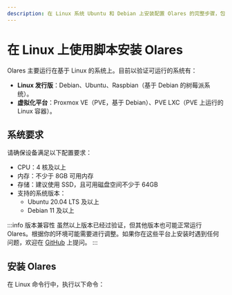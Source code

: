 ```yaml
---
description: 在 Linux 系统 Ubuntu 和 Debian 上安装配置 Olares 的完整步骤，包括系统要求、安装命令和激活流程。
---
```

# 在 Linux 上使用脚本安装 Olares
Olares 主要运行在基于 Linux 的系统上。目前以验证可运行的系统有：

- **Linux 发行版**：Debian、Ubuntu、Raspbian（基于 Debian 的树莓派系统）。
- **虚拟化平台**：Proxmox VE（PVE，基于 Debian）、PVE LXC（PVE 上运行的 Linux 容器）。
## 系统要求

请确保设备满足以下配置要求：

- CPU：4 核及以上
- 内存：不少于 8GB 可用内存
- 存储：建议使用 SSD，且可用磁盘空间不少于 64GB
- 支持的系统版本：
    - Ubuntu 20.04 LTS 及以上
    - Debian 11 及以上

:::info 版本兼容性
虽然以上版本已经过验证，但其他版本也可能正常运行 Olares。根据你的环境可能需要进行调整。如果你在这些平台上安装时遇到任何问题，欢迎在 [GitHub](https://github.com/beclab/Olares/issues/new) 上提问。
:::

## 安装 Olares

在 Linux 命令行中，执行以下命令：

<!--@include: ./reusables.md{4,28}-->

<!--@include: ./activate-olares.md-->

<!--@include: ./log-in-to-olares.md-->

<!--@include: ./reusables.md{30,34}-->